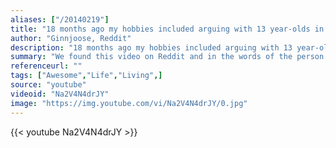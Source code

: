 ```yaml
---
aliases: ["/20140219"]
title: "18 months ago my hobbies included arguing with 13 year-olds in Call of Duty and watching Netflix. Life's too short for that rubbish... Get out there and grab life by the proverbial testicles!"
author: "Ginnjoose, Reddit"
description: "18 months ago my hobbies included arguing with 13 year-olds in Call of Duty and watching Netflix. Life's too short for that rubbish... Get out there and grab life by the proverbial testicles! - Ginnjoose, Reddit quotes from GetInspired365.com"
summary: "We found this video on Reddit and in the words of the person who created it - 'Life is a dish best served epic and 2013 had all the ingredients to make it happen. Shot entirely on the GoPro Hero and editted in Adobe Premiere Pro CS6.'"
referenceurl: ""
tags: ["Awesome","Life","Living",]
source: "youtube"
videoid: "Na2V4N4drJY"
image: "https://img.youtube.com/vi/Na2V4N4drJY/0.jpg"
---
```


{{< youtube Na2V4N4drJY >}}
